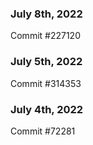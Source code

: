 ### July 8th, 2022

Commit #227120

### July 5th, 2022

Commit #314353


### July 4th, 2022

Commit #72281
